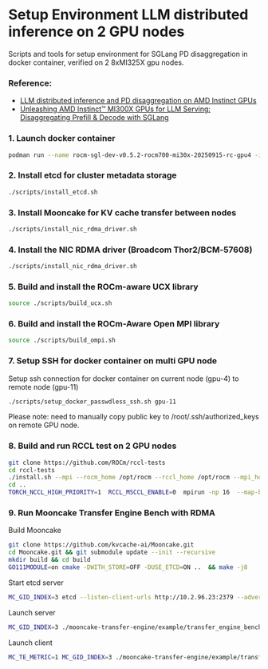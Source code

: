 # Setup Environment LLM distributed inference on 2 GPU nodes
Scripts and tools for setup environment for SGLang PD disaggregation in docker container, verified on 2 8xMI325X gpu nodes.

### Reference:
- [LLM distributed inference and PD disaggregation on AMD Instinct GPUs](https://rocm.docs.amd.com/projects/ai-developer-hub/en/latest/notebooks/inference/SGlang_PD_Disagg_On_AMD_GPU.html)
- [Unleashing AMD Instinct™ MI300X GPUs for LLM Serving: Disaggregating Prefill & Decode with SGLang](https://rocm.blogs.amd.com/software-tools-optimization/disaggregation/README.html)

### 1. Launch docker container
```bash
podman run --name rocm-sgl-dev-v0.5.2-rocm700-mi30x-20250915-rc-gpu4 -it --rm --device=/dev/dri --device=/dev/kfd --device=/dev/infiniband --device=/dev/infiniband/rdma_cm --privileged  --network=host --ipc=host --cap-add=SYS_ADMIN --cap-add=SYS_PTRACE   --security-opt seccomp=unconfined  --group-add keep-groups -v $HOME:/workdir --workdir /workdir docker://rocm/sgl-dev:v0.5.2-rocm700-mi30x-20250915-rc bash
```

### 2. Install etcd for cluster metadata storage
```bash
./scripts/install_etcd.sh
```

### 3. Install Mooncake for KV cache transfer between nodes
```bash
./scripts/install_nic_rdma_driver.sh
```

### 4. Install the NIC RDMA driver (Broadcom Thor2/BCM‑57608)
```bash
./scripts/install_nic_rdma_driver.sh
```

### 5. Build and install the ROCm-aware UCX library
```bash
source ./scripts/build_ucx.sh
```

### 6. Build and install the ROCm-Aware Open MPI library
```bash
source ./scripts/build_ompi.sh
```

### 7. Setup SSH for docker container on multi GPU node
Setup ssh connection for docker container on current node (gpu-4) to remote node (gpu-11)
```bash
./scripts/setup_docker_passwdless_ssh.sh gpu-11
```
Please note: need to manually copy public key to /root/.ssh/authorized_keys on remote GPU node.

### 8. Build and run RCCL test on 2 GPU nodes
```bash
git clone https://github.com/ROCm/rccl-tests
cd rccl-tests
./install.sh --mpi --rocm_home /opt/rocm --rccl_home /opt/rocm --mpi_home /opt/ompi/ --hip_compiler /opt/rocm/bin/amdclang++
cd ..
TORCH_NCCL_HIGH_PRIORITY=1  RCCL_MSCCL_ENABLE=0  mpirun -np 16  --map-by ppr:8:node  --hostfile mpi_hosts  --allow-run-as-root  --mca pml ucx  --mca btl ^openib  -x NCCL_SOCKET_IFNAME=enp49s0f1np1  -x NCCL_DEBUG=VERSION  -x NCCL_IB_HCA=bnxt_re0,bnxt_re1,bnxt_re2,bnxt_re3,bnxt_re4,bnxt_re5,bnxt_re6,bnxt_re7,bnxt_re8  -x NCCL_IB_GID_INDEX=3  /workdir/rccl-tests/build/all_reduce_perf -b 1k -e 2G -f 2 -g 1
```

### 9. Run Mooncake Transfer Engine Bench with RDMA
Build Mooncake
```bash 
git clone https://github.com/kvcache-ai/Mooncake.git
cd Mooncake.git && git submodule update --init --recursive
mkdir build && cd build 
GO111MODULE=on cmake -DWITH_STORE=OFF -DUSE_ETCD=ON ..  && make -j8
```

Start etcd server
```bash
MC_GID_INDEX=3 etcd --listen-client-urls http://10.2.96.23:2379 --advertise-client-urls http://10.2.96.23:2379 & 
```

Launch server
```bash
MC_GID_INDEX=3 ./mooncake-transfer-engine/example/transfer_engine_bench --mode=target --metadata_server=10.2.96.23:2379 --local_server_name=10.2.96.23:22222 --protocol=rdma --device_name=bnxt_re0 & 
```

Launch client
```bash 
MC_TE_METRIC=1 MC_GID_INDEX=3 ./mooncake-transfer-engine/example/transfer_engine_bench --metadata_server=10.2.96.23:2379 --local_server_name=10.2.96.23:33333 --segment_id=10.2.96.23:22222 --protocol=rdma --device_name=bnxt_re0 --block_size=16384 --duration 60
```
